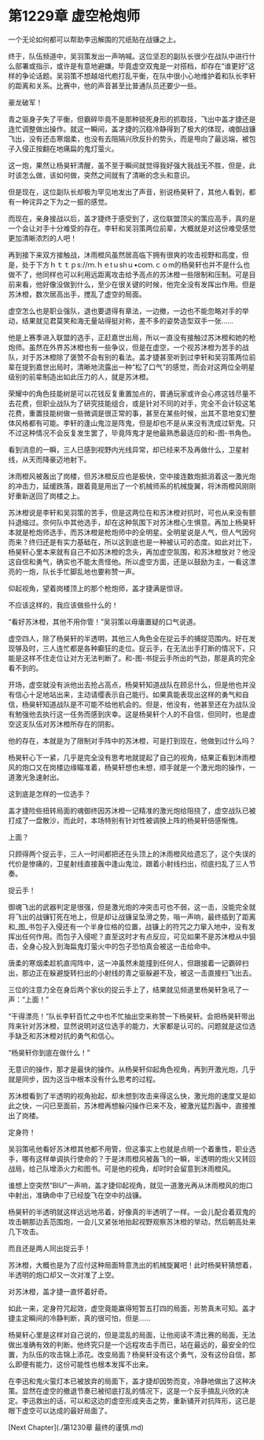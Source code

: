# 第1229章 虚空枪炮师

一个无论如何都可以帮助李迅解围的咒纸贴在战镰之上。

终于，队伍频道中，吴羽策发出一声呐喊。这位坚忍的副队长很少在战队中进行什么部署或指示，或许是有意地避嫌。毕竟虚空双鬼是一对搭档，却存在“谁更好”这样的争论话题。吴羽策不想越俎代庖打乱平衡，在队中很小心地维护着和队长李轩的距离和关系。比赛中，他的声音甚至比普通队员还要少一些。

豪龙破军！

青之驱身子失了平衡，但霸碎毕竟不是那种锁死身形的抓取技，飞出中盖才捷还是连忙调整做出操作。就这一瞬间，盖才捷的沉稳冷静得到了极大的体现，魂御战镰飞出，没有还击寒烟柔，也没有去阻隔兴欣反扑的势头，而是甩向了最远端，被包子入侵正按翻在地痛扁的鬼灯萤火。

这一炮，果然让杨昊轩清醒，虽不至于瞬间就觉得我好强大我战无不胜，但是，此时该怎么做，该如何做，突然之间就有了清晰的念头和意识。

但是现在，这位副队长却极为罕见地发出了声音，别说杨昊轩了，其他人看到，都有一种诧异之下为之一振的感觉。

而现在，亲身接战以后，盖才捷终于感受到了，这位联盟顶尖的策应高手，真的是一个会让对手十分难受的存在。李轩和吴羽策两位前辈，大概就是对这份难受感觉更加清晰浓烈的人吧！

再到接下来双方接触战，沐雨橙风虽然居高临下拥有很爽的攻击视野和高度，但是，处于下方ｈｔｔｐs://ｍ.ｈｅtｕshｕ•coｍ.ｃｏm的杨昊轩也并不是什么也做不了，他同样也可以利用远距离攻击给予高点的苏沐橙一些限制和压制。可是目前来看，他好像没做到什么，至少在很关键的时候，他完全没有发挥出作用。但是苏沐橙，数次居高出手，搅乱了虚空的局面。

虚空怎么也是职业强队，退也要退得有章法，一边撤，一边也不能忽略对手的举动，结果就见君莫笑和海无量站得挺对称，差不多的姿势造型双手一张……

他是上赛季进入联盟的选手，正赶嘉世出局，所以一直没有接触过苏沐橙和她的枪炮师。虽然在外界苏沐橙也有一些争议，但是在虚空，一个视苏沐橙为苦手的战队，对于苏沐橙除了褒赞不会有别的看法。盖才捷甚至听到过李轩和吴羽策两位前辈在提到嘉世出局时，清晰地流露出一种“松了口气”的感觉，而会对这两位全明星级别的前辈制造出如此压力的人，就是苏沐橙。

荣耀中的角色技能树是可以花钱反复重置加点的，普通玩家或许会心疼这钱尽量不去花费，但职业战队为了研究技能组合，或是针对不同的对手，完全不会计较这笔花费，重置技能树做一些微调是很正常的事，甚至在某些时候，出其不意地变幻整体风格都有可能。李轩的逢山鬼泣是阵鬼，但是却也不是从来没有洗成过斩鬼。只不过这种情况不会反复发生罢了，毕竟阵鬼才是他最熟悉最适应的和-图-书角色。

看到消息的一瞬，三人已感到视野内光线异常，却已经来不及再做什么，卫星射线，从天而降豪迈地射下。

沐雨橙风被轰出了岗楼，但苏沐橙反应也是极快，空中接连数炮抵消着这一激光炮的冲击力，延缓跌落，跟着竟是用出了一个机械师系的机械旋翼，将沐雨橙风刚刚好重新送回了岗楼之上。

苏沐橙说是李轩和吴羽策的苦手，但是这两位在和苏沐橙对抗时，可也从来没有颤抖退缩过。奈何队中其他选手，却在这种氛围下对苏沐橙心生惧意。再加上杨昊轩本就是枪炮师选手，而苏沐橙是枪炮师中的全明星。全明星说是人气，但人气因何而来？终归还是有实力基础在，所以这到底也是一种被认可的态度。如此对比下，杨昊轩心里本来就有自己不如苏沐橙的念头，再加虚空氛围，和苏沐橙放对？他没这自信和勇气，确实也不能太责怪他。所以虚空方面，还是以鼓励为主，一看这漂亮的一炮，队长手忙脚乱地也要称赞一声。

仰起视角，望着岗楼顶上的那个枪炮师，盖才捷满是惊讶。

不应该这样的，我应该做些什么的！

“看好苏沐橙，其他不用你管！”吴羽策以毋庸置疑的口气说道。

虚空四人，除了杨昊轩的半透明，其他三人角色全在捉云手的捕捉范围内。好在发现够及时，三人连忙都是各种癫狂的走位。捉云手，在无法出手打断的情况下，只能是这样不住走位让对方无法判断了。和-图-书捉云手所出的气劲，那是真的完全看不到的。

开场，虚空就没有派他出去抢占高点，杨昊轩知道战队在顾忌什么，但是他也并没有信心十足地站出来，主动请缨表示自己能行。如果真能表现出这样的勇气和自信，杨昊轩知道战队是不可能不给他机会的。但是，他没有，他甚至还在为战队没有勉强他去执行这一任务而感到庆幸。这是杨昊轩个人的不自信，但同时，也是虚空这支队伍对苏沐橙所存在的阴影。

他的存在，本就是为了限制对手阵中的苏沐橙，可是打到现在，他做到过什么吗？

杨昊轩心下一紧，几乎是完全没有思考地就提起了自己的视角，结果正看到沐雨橙风的炮口又在岗楼边缘瞄准着，杨昊轩想也未想，顺手就是一个激光炮的操作，一道激光急速射出。

这到底是怎样的一位选手？

盖才捷险些扭转局面的魂御终因苏沐橙一记精准的激光炮给阻挠了，虚空战队已被打成了一盘散沙，而此时，本场特别有针对性被调换上阵的杨昊轩倍感惭愧。

上面？

只顾得两个捉云手，三人一时间都把还在头顶上的沐雨橙风给遗忘了，这个失误的代价是惨痛的，卫星射线直接轰中逢山鬼泣，跟着小射线扫出，彻底扫乱了三人节奏。

捉云手！

御魂飞出的武器判定是很强，但是激光炮的冲突击可也不弱，这一击，没能完全就将飞出的战镰钉死在地上，但是却让战镰呈坠滑之势，嗡一声响，最终插到了距离和_图_书包子入侵还有一个半身位格的位置，战镰上的符咒之力窜入地中，没有发挥出任何作用。而包子入侵呢？直至这时才有点反应，可见如果不是苏沐橙从中狙击，全身心投入到海扁鬼灯萤火中的包子恐怕真会被这一击给命中。

唐柔的寒烟柔趁机直闯阵中，这一冲虽然未能撞到任何人，但跟接着一记霸碎扫出，那边正在躲避旋转扫出的小射线的青之驱躲避不及，被这一击直接扫飞出去。

三位的注意力全在身后两个家伙的捉云手上了，结果就见频道里杨昊轩急吼了一声：“上面！”

“干得漂亮！”队长李轩百忙之中也不忙抽出空来称赞一下杨昊轩。会把杨昊轩带出阵来针对苏沐橙，显然说明对这位选手的能力，大家都是认可的。问题就是这位选手缺乏和苏沐橙对抗的勇气和信心。

“杨昊轩你到底在做什么！”

无意识的操作，那才是最快的操作。从杨昊轩仰起角色视角，再到开激光炮，几乎就是同步，因为这当中根本没有什么思考的过程。

苏沐橙看到了半透明的视角抬起，却未想到攻击来得这么快，激光炮的速度又是如此之快，一闪已至面前，苏沐橙再想躲闪操作已来不及，被激光猛烈轰中，直接推出了岗楼。

定身符！

吴羽策吼他看好苏沐橙其他都不用管，但这事实上也就是点明一个着重性，职业选手，哪有这样单调执行使命的？于是沐雨橙风被轰飞的一瞬，半透明的炮火又转回战局，给己队增添火力和图书。可是他的视角，却时时会留意到沐雨橙风。

谁想上空突然“BIU”一声响，盖才捷仰起视角，就见一道激光再从沐雨橙风的炮口中射出，准确命中了已经旋飞在空中的战镰。

杨昊轩的半透明就这样远远地吊着，好像真的半透明了一样。一会儿配合着双鬼的攻击朝那边丢范围炮，一会儿又紧张地抬起视野观察苏沐橙的举动，然后朝高处来几下攻击。

而且还是两人同出捉云手！

苏沐橙，大概也是为了应付这种局面特意洗出的机械旋翼吧！此时杨昊轩猜想着，半透明的炮口却又一次对准了上空。

对苏沐橙，盖才捷一直怀着好奇。

如此一来，定身符咒起效，虚空竟能赢得短暂五打四的局面，形势真未可知。盖才捷主定瞬间的冷静判断，真的很可怕，但是……

杨昊轩心里是这样对自己说的，但是混乱的局面，让他阅读不清比赛的局面，无法做出准确有效的判断。他终究只是一个远程攻击手而已，站在最远的，最安全的位置，为队伍的攻击锦上添花。改变局面？杨昊轩没有这个勇气，没有这份自信，那么即便有能力，这份可能性也根本发挥不出来。

在李迅和鬼火萤灯本已被放弃的局面下，盖才捷却因势而变，冷静地做出了这种决策。显然在虚空的撤退节奏已被彻底打乱的情况下，这是一个反手搞乱兴欣的决定。李迅救出的话，可以和这边的虚空形成夹击之势，重新铺开对抗阵形，这已是眼下虚空可以达成的最好局面了。



[Next Chapter](./第1230章 最终的谨慎.md)